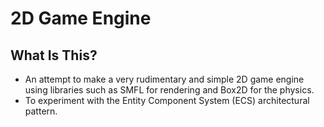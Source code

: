 # 2D Game Engine

## What Is This?
- An attempt to make a very rudimentary and simple 2D game engine using libraries such as SMFL for rendering and Box2D for the physics.
- To experiment with the Entity Component System (ECS) architectural pattern.